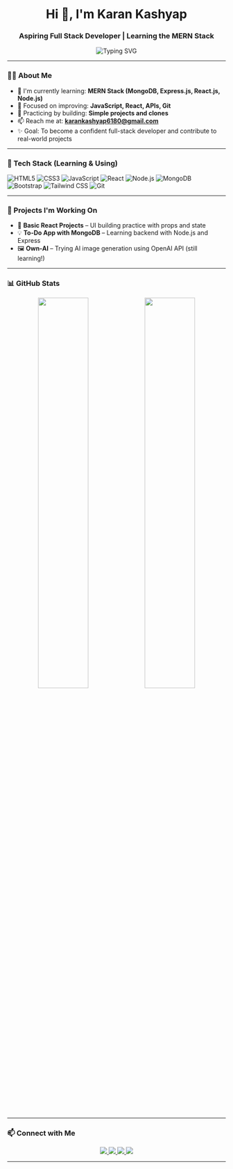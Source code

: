 <h1 align="center">Hi 👋, I'm Karan Kashyap</h1>
<h3 align="center">Aspiring Full Stack Developer | Learning the MERN Stack</h3>

<p align="center">
  <img src="https://readme-typing-svg.demolab.com?font=Fira+Code&weight=600&pause=1000&center=true&width=435&lines=Learning+Full+Stack+Development;Practicing+MERN+Stack;Exploring+Web+Projects" alt="Typing SVG" />
</p>

---

### 👨‍💻 About Me

- 🌱 I'm currently learning: **MERN Stack (MongoDB, Express.js, React.js, Node.js)**
- 🧠 Focused on improving: **JavaScript, React, APIs, Git**
- 💼 Practicing by building: **Simple projects and clones**
- 📫 Reach me at: **karankashyap6180@gmail.com**
- ✨ Goal: To become a confident full-stack developer and contribute to real-world projects

---

### 🔧 Tech Stack (Learning & Using)

![HTML5](https://img.shields.io/badge/-HTML5-orange?style=flat-square&logo=html5)
![CSS3](https://img.shields.io/badge/-CSS3-blue?style=flat-square&logo=css3)
![JavaScript](https://img.shields.io/badge/-JavaScript-yellow?style=flat-square&logo=javascript)
![React](https://img.shields.io/badge/-React-blue?style=flat-square&logo=react)
![Node.js](https://img.shields.io/badge/-Node.js-green?style=flat-square&logo=node.js)
![MongoDB](https://img.shields.io/badge/-MongoDB-black?style=flat-square&logo=mongodb)
![Bootstrap](https://img.shields.io/badge/-Bootstrap-purple?style=flat-square&logo=bootstrap)
![Tailwind CSS](https://img.shields.io/badge/-TailwindCSS-38B2AC?style=flat-square&logo=tailwind-css)
![Git](https://img.shields.io/badge/-Git-F05032?style=flat-square&logo=git)

---

### 📂 Projects I'm Working On

- 🔨 **Basic React Projects** – UI building practice with props and state
- 💡 **To-Do App with MongoDB** – Learning backend with Node.js and Express
- 🖼️ **Own-AI** – Trying AI image generation using OpenAI API (still learning!)

---

### 📊 GitHub Stats

<p align="center">
  <img src="https://github-readme-stats.vercel.app/api?username=karankashyap2003&show_icons=true&theme=radical" width="48%" />
  <img src="https://github-readme-streak-stats.herokuapp.com/?user=karankashyap2003&theme=radical" width="48%" />
</p>

---

### 📫 Connect with Me

<p align="center">
  <a href="mailto:karankashyap6180@gmail.com">
    <img src="https://img.shields.io/badge/-Gmail-red?style=flat-square&logo=gmail" />
  </a>
  <a href="https://github.com/karankashyap2003" target="_blank">
    <img src="https://img.shields.io/badge/-GitHub-black?style=flat-square&logo=github" />
  </a>
  <a href="https://www.linkedin.com/in/karan-kashyap-393074264" target="_blank">
    <img src="https://img.shields.io/badge/-LinkedIn-blue?style=flat-square&logo=linkedin" />
  </a>
  <a href="https://www.instagram.com/.karankashyap.?igsh=c2FnMGs2dW84bjhk" target="_blank">
    <img src="https://img.shields.io/badge/-Instagram-E4405F?style=flat-square&logo=instagram&logoColor=white" />
  </a>
</p>

---






